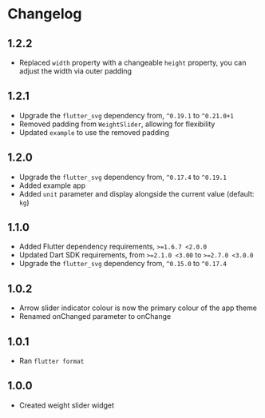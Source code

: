 # Changelog

## 1.2.2

  * Replaced `width` property with a changeable `height` property, you can adjust the width via outer padding

## 1.2.1

  * Upgrade the `flutter_svg` dependency from, `^0.19.1` to `^0.21.0+1`
  * Removed padding from `WeightSlider`, allowing for flexibility
  * Updated `example` to use the removed padding

## 1.2.0

  * Upgrade the `flutter_svg` dependency from, `^0.17.4` to `^0.19.1`
  * Added example app
  * Added `unit` parameter and display alongside the current value (default: `kg`)

## 1.1.0

  * Added Flutter dependency requirements, `>=1.6.7 <2.0.0`
  * Updated Dart SDK requirements, from `>=2.1.0 <3.00` to `>=2.7.0 <3.0.0`
  * Upgrade the `flutter_svg` dependency from, `^0.15.0` to `^0.17.4`

## 1.0.2

  * Arrow slider indicator colour is now the primary colour of the app theme
  * Renamed onChanged parameter to onChange

## 1.0.1

  * Ran `flutter format`

## 1.0.0

  * Created weight slider widget